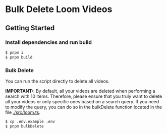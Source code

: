 # Bulk Delete Loom Videos

## Getting Started

### Install dependencies and run build

```sh
$ pnpm i
$ pnpm build
```

### Bulk Delete

You can run the script directly to delete all videos.

**IMPORTANT:**: By default, all your videos are deleted when performing a search with 10 items. Therefore, please ensure that you truly want to delete all your videos or only specific ones based on a search query. If you need to modify the query, you can do so in the bulkDelete function located in the file [./src/loom.ts](./src/loom.ts).

```sh
$ cp .env.example .env
$ pnpm bulkDelete
```
